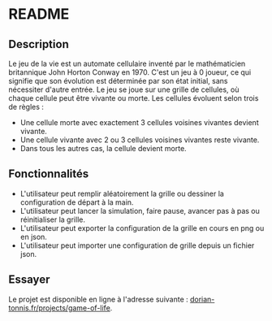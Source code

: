 # README

## Description

Le jeu de la vie est un automate cellulaire inventé par le mathématicien britannique John Horton Conway en 1970. C'est un jeu à 0 joueur, ce qui signifie que son évolution est déterminée par son état initial, sans nécessiter d'autre entrée. Le jeu se joue sur une grille de cellules, où chaque cellule peut être vivante ou morte. Les cellules évoluent selon trois de règles :

- Une cellule morte avec exactement 3 cellules voisines vivantes devient vivante.
- Une cellule vivante avec 2 ou 3 cellules voisines vivantes reste vivante.
- Dans tous les autres cas, la cellule devient morte.

## Fonctionnalités

- L'utilisateur peut remplir aléatoirement la grille ou dessiner la configuration de départ à la main.
- L'utilisateur peut lancer la simulation, faire pause, avancer pas à pas ou réinitialiser la grille.
- L'utilisateur peut exporter la configuration de la grille en cours en png ou en json.
- L'utilisateur peut importer une configuration de grille depuis un fichier json.

## Essayer

Le projet est disponible en ligne à l'adresse suivante : [dorian-tonnis.fr/projects/game-of-life](https://dorian-tonnis.fr/projects/game-of-life).
